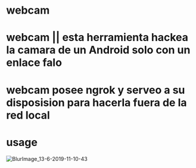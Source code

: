 # webcam
# webcam || esta herramienta hackea la camara de un Android solo con un enlace falo
# webcam posee ngrok y serveo a su disposision para hacerla fuera de la red local
# usage
![BlurImage_13-6-2019-11-10-43](https://user-images.githubusercontent.com/46208706/59453059-5034e780-8dcc-11e9-9f1d-cffc4a833424.png)
